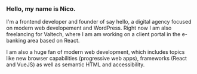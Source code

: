 ### Hello, my name is Nico.

I'm a frontend developer and founder of say hello, a digital agency focused on modern web developement and WordPress. Right now I am also freelancing for Valtech, where I am am working on a client portal in the e-banking area based on React.

I am also a huge fan of modern web development, which includes topics like new browser capabilities (progressive web apps), frameworks (React and VueJS) as well as semantic HTML and accessibility.

<!--
**nico-martin/nico-martin** is a ✨ _special_ ✨ repository because its `README.md` (this file) appears on your GitHub profile.

Here are some ideas to get you started:

- 🔭 I’m currently working on ...
- 🌱 I’m currently learning ...
- 👯 I’m looking to collaborate on ...
- 🤔 I’m looking for help with ...
- 💬 Ask me about ...
- 📫 How to reach me: ...
- 😄 Pronouns: ...
- ⚡ Fun fact: ...
-->
